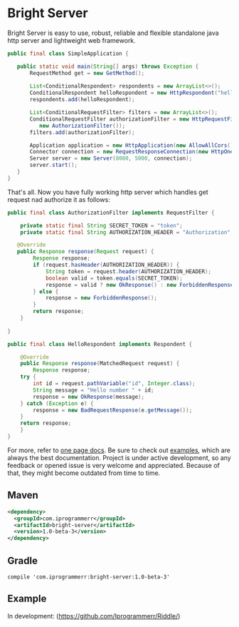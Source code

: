# Bright Server
 Bright Server is easy to use, robust, reliable and flexible standalone java http server and lightweight web framework.
 ```java
public final class SimpleApplication {

    public static void main(String[] args) throws Exception {
        RequestMethod get = new GetMethod();
	
        List<ConditionalRespondent> respondents = new ArrayList<>();
        ConditionalRespondent helloRespondent = new HttpRespondent("hello/{id:int}", get, new HelloRespondent());
        respondents.add(helloRespondent);

        List<ConditionalRequestFilter> filters = new ArrayList<>();
        ConditionalRequestFilter authorizationFilter = new HttpRequestFilter("*", new AnyRequestMethodRule(),
           new AuthorizationFilter());
        filters.add(authorizationFilter);

        Application application = new HttpApplication(new AllowAllCors(), respondents, filters);
        Connector connection = new RequestResponseConnection(new HttpOneProtocol(), application);
        Server server = new Server(8080, 5000, connection);
        server.start();
    }
}
```
That's all. Now you have fully working http server which handles get request nad authorize it as follows:
```java
public final class AuthorizationFilter implements RequestFilter {

    private static final String SECRET_TOKEN = "token";
    private static final String AUTHORIZATION_HEADER = "Authorization";

   @Override
   public Response response(Request request) {
    	Response response;
    	if (request.hasHeader(AUTHORIZATION_HEADER)) {
    	    String token = request.header(AUTHORIZATION_HEADER);
    	    boolean valid = token.equals(SECRET_TOKEN);
    	    response = valid ? new OkResponse() : new ForbiddenResponse();
    	} else {
    	    response = new ForbiddenResponse();
    	}
    	return response;
    }
    
}
```
```java
public final class HelloRespondent implements Respondent {

    @Override
    public Response response(MatchedRequest request) {
        Response response;
	try {
	    int id = request.pathVariable("id", Integer.class);
	    String message = "Hello number " + id;
	    response = new OkResponse(message);
	} catch (Exception e) {
	    response = new BadRequestResponse(e.getMessage());
	}
	return response;
    }
}
```
For more, refer to [one page docs](https://github.com/Iprogrammerr/Bright-Server/wiki).
Be sure to check out [examples](https://github.com/Iprogrammerr/Bright-Server/tree/master/src/main/java/com/iprogrammerr/bright/server/example), which are always the best documentation.
Project is under active development, so any feedback or opened issue is very welcome and appreciated.
Because of that, they might become outdated from time to time.
## Maven
```xml
<dependency>
  <groupId>com.iprogrammerr</groupId>
  <artifactId>bright-server</artifactId>
  <version>1.0-beta-3</version>
</dependency>
```
## Gradle
```
compile 'com.iprogrammerr:bright-server:1.0-beta-3'
 ```
## Example
  In development: (https://github.com/Iprogrammerr/Riddle/)

